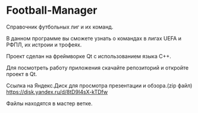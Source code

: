 # Football-Manager
Справочник футбольных лиг и их команд.

В данном программе вы сможете узнать о командах в лигах UEFA и РФПЛ, их истроии и трофеях.

Проект сделан на фреймворке Qt с использованием языка C++.

Для посмотреть работу приложения скачайте репозиторий и откройте проект в Qt.

Ссылка на Яндекс.Диск для просмотра презентации и обзора.(zip файл)
https://disk.yandex.ru/d/8tD9I4sX-kTDfw

Файлы находятся в мастер ветке.

